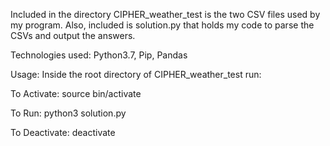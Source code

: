 

Included in the directory CIPHER_weather_test is the two CSV files used by my program.
Also, included is solution.py that holds my code to parse the CSVs and output the answers.

Technologies used: Python3.7, Pip, Pandas 

Usage: Inside the root directory of CIPHER_weather_test run:
       
To Activate: source bin/activate

To Run:  python3 solution.py

To Deactivate:  deactivate